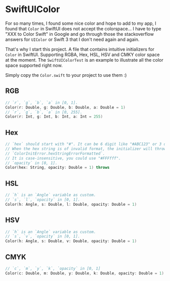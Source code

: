 # SwiftUIColor

For so many times, I found some nice color and hope to add to my app, I found that `Color` in SwiftUI does not accept the colorspace... I have to type "XXX to Color Swift" in Google and go through those the stackoverflow answers for `UIColor` or Swift 3 that I don't need again and again.

That's why I start this project. A file that contains intuitive initializers for `Color` in SwiftUI. Supporting RGBA, Hex, HSL, HSV and CMKY color space at the moment. The `SwiftUIColorTest` is an example to illustrate all the color space supported right now.

Simply copy the `Color.swift` to your project to use them :)

## RGB

```swift
// `r`, `g`, `b`, `a` in [0, 1].
Color(r: Double, g: Double, b: Double, a: Double = 1)
// `r`, `g`, `b`, `a` in [0, 255].
Color(r: Int, g: Int, b: Int, a: Int = 255)
```

## Hex

```swift
// `hex` should start with "#". It can be 6 digit like "#ABC123" or 3 digit like "#ABC".
// When the hex string is of invalid format, the initializer will throw
// `ColorInitError.hexStringErrorFormatted`.
// It is case-insensitive, you could use "#FFFfff".
// `opacity` in [0, 1].
Color(hex: String, opacity: Double = 1) throws
```

## HSL

```swift
// `h` is an `Angle` variable as custom.
// `s`, `l`, `opacity` in [0, 1].
Color(h: Angle, s: Double, l: Double, opacity: Double = 1)
```

## HSV

```swift
// `h` is an `Angle` variable as custom.
// `s`, `v`, `opacity` in [0, 1].
Color(h: Angle, s: Double, v: Double, opacity: Double = 1)
```

## CMYK

```swift
// `c`, `m`, `y`, `k`, `opacity` in [0, 1]
Color(c: Double, m: Double, y: Double, k: Double, opacity: Double = 1)
```

